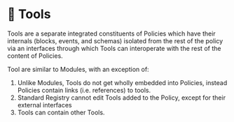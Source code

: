 # 📂 Tools

Tools are a separate integrated constituents of Policies which have their internals (blocks, events, and schemas) isolated from the rest of the policy via an interfaces through which Tools can interoperate with the rest of the content of Policies.

Tool are similar to Modules, with an exception of:

1. Unlike Modules, Tools do not get wholly embedded into Policies, instead Policies contain links (i.e. references) to tools.
2. Standard Registry cannot edit Tools added to the Policy, except for their external interfaces
3. Tools can contain other Tools.
